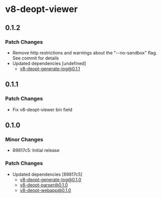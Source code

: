 # v8-deopt-viewer

## 0.1.2

### Patch Changes

- Remove http restrictions and warnings about the "--no-sandbox" flag. See commit for details
- Updated dependencies [undefined]
  - v8-deopt-generate-log@0.1.1

## 0.1.1

### Patch Changes

- Fix v8-deopt-viewer bin field

## 0.1.0

### Minor Changes

- 89817c5: Initial release

### Patch Changes

- Updated dependencies [89817c5]
  - v8-deopt-generate-log@0.1.0
  - v8-deopt-parser@0.1.0
  - v8-deopt-webapp@0.1.0
